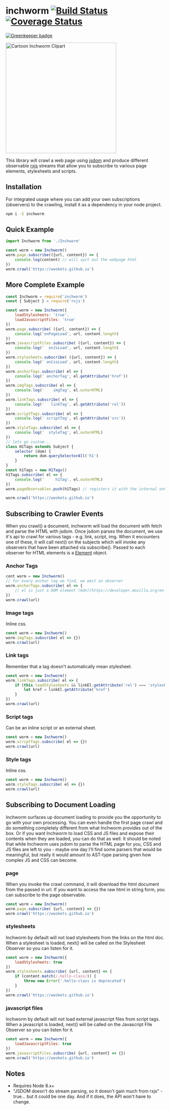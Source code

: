 
# inchworm [![Build Status](https://travis-ci.org/wookets/inchworm.svg?branch=master)](https://travis-ci.org/wookets/inchworm) [![Coverage Status](https://coveralls.io/repos/github/wookets/inchworm/badge.svg)](https://coveralls.io/github/wookets/inchworm)

[![Greenkeeper badge](https://badges.greenkeeper.io/wookets/inchworm.svg)](https://greenkeeper.io/)

<a href="http://worldartsme.com/cartoon-inchworm-clipart.html" title="Clipart from WorldArtsMe"><img title="Cartoon Inchworm Clipart" width="350" src="http://worldartsme.com/images/cartoon-inchworm-clipart-1.jpg"/> </a>

This library will crawl a web page using [jsdom](https://github.com/jsdom/jsdom) and produce different observable [rxjs](http://reactivex.io/rxjs/) streams that allow you to subscribe to various page elements, stylesheets and scripts. 

## Installation

For integrated usage where you can add your own subscriptions (observers) to the crawling, install it as a dependency in your node project.

```bash
npm i -S inchworm
```

## Quick Example

```javascript
import Inchworm from './Inchworm'

const worm = new Inchworm()
worm.page.subscribe(({url, content}) => {
	console.log(content) // will spit out the webpage html
})
worm.crawl('https://wookets.github.io')
```

## More Complete Example

```javascript
const Inchworm = require('inchworm')
const { Subject } = require('rxjs')

const worm = new Inchworm({
	loadStylesheets: 'true',
	loadJavascriptFiles: 'true'
})
worm.page.subscribe( ({url, content}) => {
	console.log('onPageLoad', url, content.length)
})
worm.javascriptFiles.subscribe( ({url, content}) => {
	console.log('  onJsLoad', url, content.length)
})
worm.stylesheets.subscribe( ({url, content}) => {
	console.log(' onCssLoad', url, content.length)
})
worm.anchorTags.subscribe( el => {
	console.log(' anchorTag', el.getAttribute('href'))
})
worm.imgTags.subscribe( el => {
	console.log('    imgTag', el.outerHTML)
})
worm.linkTags.subscribe( el => {
	console.log('   linkTag', el.getAttribute('rel'))
})
worm.scriptTags.subscribe( el => {
	console.log(' scriptTag', el.getAttribute('src'))
})
worm.styleTags.subscribe( el => {
	console.log('  styleTag', el.outerHTML)
})
// lets go custom... 
class H1Tags extends Subject {
	selector (dom) {
		return dom.querySelectorAll('h1')
	}
}
const h1Tags = new H1Tags()
h1Tags.subscribe( el => {
	console.log('     h1Tag', el.outerHTML)
})
worm.pageObservables.push(h1Tags) // registers it with the internal onPageLoadObserver which uses jsdom's parser

worm.crawl('https://wookets.github.io')
```


## Subscribing to Crawler Events

When you crawl() a document, inchworm will load the document with fetch and parse the HTML with jsdom. Once jsdom parses the document, we use it's api to crawl for various tags - e.g. link, script, img. When it encounters one of these, it will call next() on the subjects which will invoke any observers that have been attached via subscribe(). Passed to each observer for HTML elements is a [Element](https://developer.mozilla.org/en-US/docs/Web/API/Element) object. 

### Anchor Tags

```javascript
cont worm = new Inchworm()
// for every anchor tag we find, we emit an observer
worm.anchorTags.subscribe( el => {
	// el is just a DOM element (mdn)[https://developer.mozilla.org/en-US/docs/Web/API/Element]
})
worm.crawl(url)
```

### Image tags

Inline css.

```javascript 
const worm = new Inchworm()
worm.imgTags.subscribe( el => {})
worm.crawl(url)
```
### Link tags

Remember that a <link> tag doesn't automatically mean stylesheet.

```javascript 
const worm = new Inchworm()
worm.linkTags.subscribe( el => {
	if (this.loadStylesheets && linkEl.getAttribute('rel') === 'stylesheet') {
		let href = linkEl.getAttribute('href')
	}
})
worm.crawl(url)
```

### Script tags

Can be an inline script or an external sheet.

```javascript 
const worm = new Inchworm()
worm.scriptTags.subscribe( el => {})
worm.crawl(url)
```

### Style tags

Inline css.

```javascript 
const worm = new Inchworm()
worm.styleTags.subscribe( el => {})
worm.crawl(url)
```

## Subscribing to Document Loading

Inchworm surfaces up document loading to provide you the opportunity to go with your own processing. You can even handle the first page crawl and do something completely different from what Inchworm provides out of the box. Or if you want Inchworm to load CSS and JS files and expose their contents when they are loaded, you can do that as well. It should be noted that while Inchworm uses jsdom to parse the HTML page for you, CSS and JS files are left to you - maybe one day I'll find some parsers that would be meaningful, but really it would amount to AST-type parsing given how complex JS and CSS can become. 

### page

When you invoke the crawl command, it will download the html document from the passed in url. If you want to access the raw html in string form, you can subscribe to the page observable.  

```javascript
const worm = new Inchworm()
worm.page.subscribe( {url, content} => {})
worm.crawl('https://wookets.github.io')
```

### stylesheets

Inchworm by default will not load stylesheets from the links on the html doc. When a stylesheet is loaded, next() will be called
on the Stylesheet Observer so you can listen for it. 

```javascript
const worm = new Inchworm({
	loadStylesheets: true
})
worm.stylesheets.subscribe( {url, content} => {
	if (content.match(/.hello-class/)) {
		throw new Error('.hello-class is deprecated')
	}
})
worm.crawl('https://wookets.github.io')
```

### javascript files

Inchworm by default will not load external javascript files from script tags. When a javascript is loaded, next() will be called on the Javascript FIle Observer so you can listen for it. 

```javascript
const worm = new Inchworm({
	loadJavascriptFiles: true
})
worm.javascriptFiles.subscribe( {url, content} => {})
worm.crawl('https://wookets.github.io')
```

## Notes

* Requires Node 8.x+
* "JSDOM doesn't do stream parsing, so it doesn't gain much from rxjs" - true... but it could be one day. And if it does, the API won't have to change. 
